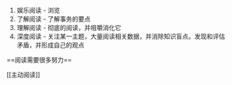 1. 娱乐阅读 - 浏览
2. 了解阅读 - 了解事务的要点
3. 理解阅读 - 彻底的阅读，并咀嚼消化它
4. 深度阅读 - 关注某一主题，大量阅读相关数据，并消除知识盲点。发现和评估矛盾，并形成自己的观点


==阅读需要很多努力==

[[主动阅读]]
